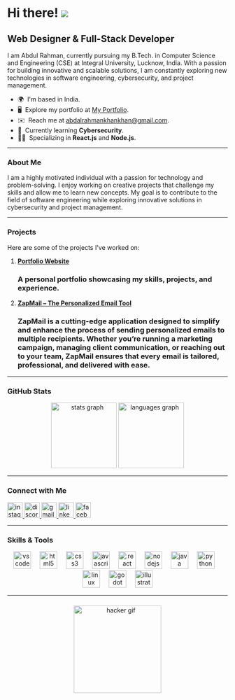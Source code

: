 Hi there! ![](https://user-images.githubusercontent.com/18350557/176309783-0785949b-9127-417c-8b55-ab5a4333674e.gif)
=====================================================================

Web Designer & Full-Stack Developer
------------------------------------

I am Abdul Rahman, currently pursuing my B.Tech. in Computer Science and Engineering (CSE) at Integral University, Lucknow, India. With a passion for building innovative and scalable solutions, I am constantly exploring new technologies in software engineering, cybersecurity, and project management.

* 🌍  I'm based in India.
* 🖥️  Explore my portfolio at [My Portfolio](http://abdul-r.netlify.app/).
* ✉️  Reach me at [abdalrahmankhankhan@gmail.com](mailto:abdalrahmankhankhan@gmail.com).
* 🧠  Currently learning **Cybersecurity**.
* 👨‍💻  Specializing in **React.js** and **Node.js**.

---

### About Me

I am a highly motivated individual with a passion for technology and problem-solving. I enjoy working on creative projects that challenge my skills and allow me to learn new concepts. My goal is to contribute to the field of software engineering while exploring innovative solutions in cybersecurity and project management.

---

### Projects

Here are some of the projects I've worked on:

1. **[Portfolio Website](http://abdul-r.netlify.app/)**  
   ### A personal portfolio showcasing my skills, projects, and experience.

2. **[ZapMail – The Personalized Email Tool](https://github.com/abdul-rahman-1/ZapMail)** 
   ### ZapMail is a cutting-edge application designed to simplify and enhance the process of sending personalized emails to multiple recipients. Whether you’re running a marketing campaign, managing client communication, or reaching out to your team, ZapMail ensures that every email is tailored, professional, and delivered with ease.  

---

### GitHub Stats

<div align="center">
  <img src="https://github-readme-stats.vercel.app/api?username=abdul-rahman-1&hide_title=false&hide_rank=false&show_icons=true&include_all_commits=true&count_private=true&disable_animations=false&theme=dracula&locale=en&hide_border=false" height="150" alt="stats graph" />
  <img src="https://github-readme-stats.vercel.app/api/top-langs?username=abdul-rahman-1&locale=en&hide_title=false&layout=compact&card_width=320&langs_count=5&theme=dracula&hide_border=false" height="150" alt="languages graph" />
</div>

---

### Connect with Me

<div align="left">
  <a href="https://www.instagram.com/ucancallme_rk/" target="_blank">
    <img src="https://img.shields.io/static/v1?message=Instagram&logo=instagram&label=&color=E4405F&logoColor=white&labelColor=&style=for-the-badge" height="35" alt="instagram logo" />
  </a>
  <a href="https://discordapp.com/users/1085043444491227237" target="_blank">
    <img src="https://img.shields.io/static/v1?message=Discord&logo=discord&label=&color=7289DA&logoColor=white&labelColor=&style=for-the-badge" height="35" alt="discord logo" />
  </a>
  <a href="mailto:abdalrahmankhankhan@gmail.com" target="_blank">
    <img src="https://img.shields.io/static/v1?message=Gmail&logo=gmail&label=&color=D14836&logoColor=white&labelColor=&style=for-the-badge" height="35" alt="gmail logo" />
  </a>
  <a href="https://www.linkedin.com/in/abdul-rahman-b7ab5929" target="_blank">
    <img src="https://img.shields.io/static/v1?message=LinkedIn&logo=linkedin&label=&color=0077B5&logoColor=white&labelColor=&style=for-the-badge" height="35" alt="linkedin logo" />
  </a>
  <a href="https://www.facebook.com/profile.php?id=100037050764704" target="_blank">
    <img src="https://img.shields.io/static/v1?message=Facebook&logo=facebook&label=&color=1877F2&logoColor=white&labelColor=&style=for-the-badge" height="35" alt="facebook logo" />
  </a>
</div>

---

### Skills & Tools

<div align="center">
  <img src="https://cdn.jsdelivr.net/gh/devicons/devicon/icons/vscode/vscode-original.svg" height="40" alt="vscode logo" />
  <img width="12" />
  <img src="https://cdn.jsdelivr.net/gh/devicons/devicon/icons/html5/html5-original.svg" height="40" alt="html5 logo" />
  <img width="12" />
  <img src="https://cdn.jsdelivr.net/gh/devicons/devicon/icons/css3/css3-original.svg" height="40" alt="css3 logo" />
  <img width="12" />
  <img src="https://cdn.jsdelivr.net/gh/devicons/devicon/icons/javascript/javascript-original.svg" height="40" alt="javascript logo" />
  <img width="12" />
  <img src="https://cdn.jsdelivr.net/gh/devicons/devicon/icons/react/react-original.svg" height="40" alt="react logo" />
  <img width="12" />
  <img src="https://cdn.jsdelivr.net/gh/devicons/devicon/icons/nodejs/nodejs-original.svg" height="40" alt="nodejs logo" />
  <img width="12" />
  <img src="https://cdn.jsdelivr.net/gh/devicons/devicon/icons/java/java-original.svg" height="40" alt="java logo" />
  <img width="12" />
  <img src="https://cdn.jsdelivr.net/gh/devicons/devicon/icons/python/python-original.svg" height="40" alt="python logo" />
  <img width="12" />
  <img src="https://cdn.jsdelivr.net/gh/devicons/devicon/icons/linux/linux-original.svg" height="40" alt="linux logo" />
  <img width="12" />
  <img src="https://cdn.jsdelivr.net/gh/devicons/devicon/icons/godot/godot-original.svg" height="40" alt="godot logo" />
  <img width="12" />
  <img src="https://cdn.jsdelivr.net/gh/devicons/devicon/icons/illustrator/illustrator-plain.svg" height="40" alt="illustrator logo" />
</div>

---
###
<div align="center">
  <img align="center" height="200" src="https://media.tenor.com/-zRhQFj6oJAAAAAC/hacker-mainframe.gif" alt="hacker gif" />
</div>

